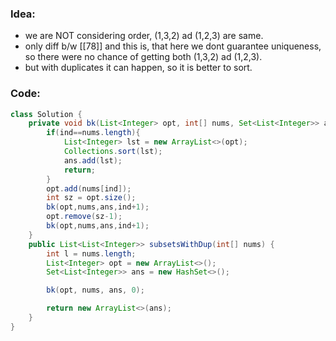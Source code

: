 ### Idea:
- we are NOT considering order, (1,3,2) ad (1,2,3) are same.
- only diff b/w [[78]] and this is, that here we dont guarantee uniqueness, so there were no chance of getting both (1,3,2) ad (1,2,3).
- but with duplicates it can happen, so it is better to sort.
### Code:
```java
class Solution {
    private void bk(List<Integer> opt, int[] nums, Set<List<Integer>> ans, int ind){
        if(ind==nums.length){
            List<Integer> lst = new ArrayList<>(opt);
            Collections.sort(lst);
            ans.add(lst);
            return;
        }
        opt.add(nums[ind]);
        int sz = opt.size();
        bk(opt,nums,ans,ind+1);
        opt.remove(sz-1);
        bk(opt,nums,ans,ind+1);
    }
    public List<List<Integer>> subsetsWithDup(int[] nums) {
        int l = nums.length;
        List<Integer> opt = new ArrayList<>();
        Set<List<Integer>> ans = new HashSet<>();

        bk(opt, nums, ans, 0);

        return new ArrayList<>(ans);
    }
}
```